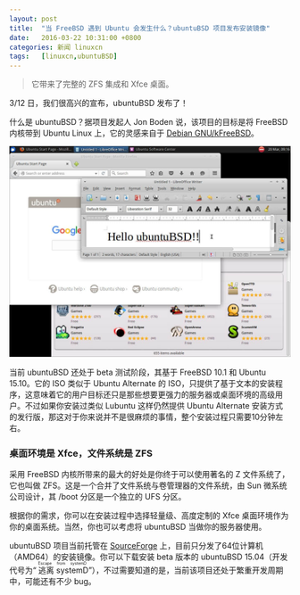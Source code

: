 ```yaml
---
layout: post
title:	"当 FreeBSD 遇到 Ubuntu 会发生什么？ubuntuBSD 项目发布安装镜像"
date:	2016-03-22 10:31:00 +0800 
categories:	新闻 linuxcn 
tags:	[linuxcn,ubuntuBSD]
---
```




> 
> 它带来了完整的 ZFS 集成和 Xfce 桌面。
> 
> 
> 


3/12 日，我们很高兴的宣布，ubuntuBSD 发布了！


什么是 ubuntuBSD？据项目发起人 Jon Boden 说，该项目的目标是将 FreeBSD 内核带到 Ubuntu Linux 上，它的灵感来自于 [Debian GNU/kFreeBSD](https://www.debian.org/ports/kfreebsd-gnu/)。


![](/Asserts/Images/album/201603/22/060124v3iu6j9enwninui3.jpg)


当前 ubuntuBSD 还处于 beta 测试阶段，其基于 FreeBSD 10.1 和 Ubuntu 15.10。它的 ISO 类似于 Ubuntu Alternate 的 ISO，只提供了基于文本的安装程序，这意味着它的用户目标还只是那些想要更强力的服务器或桌面环境的高级用户。不过如果你安装过类似 Lubuntu 这样仍然提供 Ubuntu Alternate 安装方式的发行版，那这对于你来说并不是很麻烦的事情，整个安装过程只需要10分钟左右。


### 桌面环境是 Xfce，文件系统是 ZFS


采用 FreeBSD 内核所带来的最大的好处是你终于可以使用著名的 Z 文件系统了，它也叫做 ZFS。这是一个合并了文件系统与卷管理器的文件系统，由 Sun 微系统公司设计，其 /boot 分区是一个独立的 UFS 分区。


根据你的需求，你可以在安装过程中选择轻量级、高度定制的 Xfce 桌面环境作为你的桌面系统。当然，你也可以考虑将 ubuntuBSD 当做你的服务器使用。


ubuntuBSD 项目当前托管在 [SourceForge](https://sourceforge.net/projects/ubuntubsd/) 上，目前只分发了64位计算机（AMD64）的安装镜像。你可以下载安装 beta 版本的 ubuntuBSD 15.04（开发代号为“<ruby> 逃离 systemD <rp>  （ </rp> <rt>  Escape from systemD </rt> <rp>  ） </rp></ruby>”），不过需要知道的是，当前该项目还处于繁重开发周期中，可能还有不少 bug。
